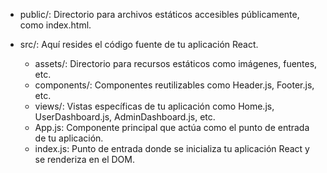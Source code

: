 - public/: Directorio para archivos estáticos accesibles públicamente, como index.html.

- src/: Aquí resides el código fuente de tu aplicación React.

    - assets/: Directorio para recursos estáticos como imágenes, fuentes, etc.
    - components/: Componentes reutilizables como Header.js, Footer.js, etc.
    - views/: Vistas específicas de tu aplicación como Home.js, UserDashboard.js, AdminDashboard.js, etc.
    - App.js: Componente principal que actúa como el punto de entrada de tu aplicación.
    - index.js: Punto de entrada donde se inicializa tu aplicación React y se renderiza en el DOM.